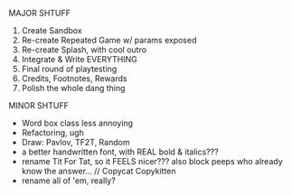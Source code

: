 MAJOR SHTUFF

1. Create Sandbox
2. Re-create Repeated Game w/ params exposed
3. Re-create Splash, with cool outro
4. Integrate & Write EVERYTHING
5. Final round of playtesting
6. Credits, Footnotes, Rewards
7. Polish the whole dang thing

MINOR SHTUFF

- Word box class less annoying
- Refactoring, ugh
- Draw: Pavlov, TF2T, Random
- a better handwritten font, with REAL bold & italics???
- rename Tit For Tat, so it FEELS nicer??? also block peeps who already know the answer... // Copycat Copykitten
- rename all of 'em, really?